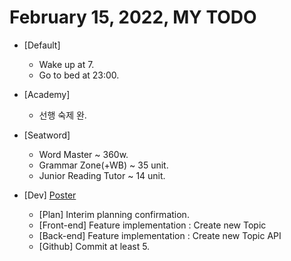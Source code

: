 # February 15, 2022, MY TODO

- [Default]

  - Wake up at 7.
  - Go to bed at 23:00.

- [Academy]

  - 선행 숙제 완.

- [Seatword]

  - Word Master ~ 360w.
  - Grammar Zone(+WB) ~ 35 unit.
  - Junior Reading Tutor ~ 14 unit.

- [Dev] [Poster](https://github.com/Novelier-Webbelier/poster)

  - [Plan] Interim planning confirmation.
  - [Front-end] Feature implementation : Create new Topic
  - [Back-end] Feature implementation : Create new Topic API
  - [Github] Commit at least 5.
